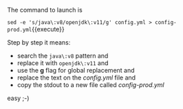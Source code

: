 The command to launch is 

`sed -e 's/java\:v8/openjdk\:v11/g' config.yml > config-prod.yml`{{execute}}

Step by step it means:

* search the `java\:v8` pattern and 
* replace it with `openjdk\:v11` and
* use the **g** flag for global replacement and
* replace the text on the _config.yml_ file and
* copy the stdout to a new file called _config-prod.yml_

easy ;-)
